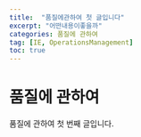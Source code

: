 ```yaml
---
title:  "품질에관하여 첫 글입니다"
excerpt: "어떤내용이좋을까"
categories: 품질에 관하여
tag: [IE, OperationsManagement]
toc: true
---
```


# 품질에 관하여

품질에 관하여 첫 번째 글입니다.